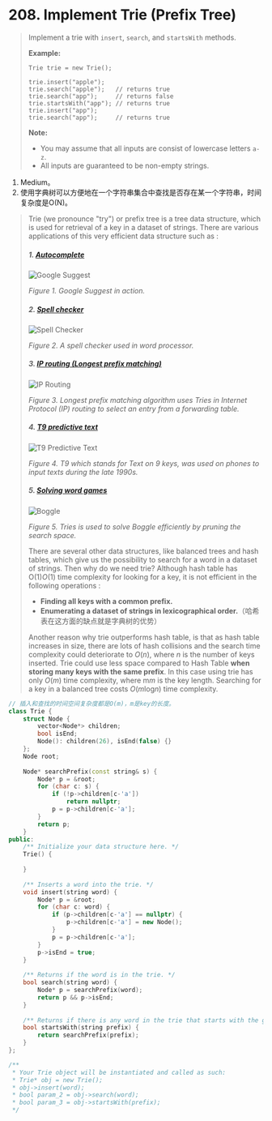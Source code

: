 # 208. Implement Trie (Prefix Tree)

> Implement a trie with `insert`, `search`, and `startsWith` methods.
>
> **Example:**
>
> ```
> Trie trie = new Trie();
> 
> trie.insert("apple");
> trie.search("apple");   // returns true
> trie.search("app");     // returns false
> trie.startsWith("app"); // returns true
> trie.insert("app");   
> trie.search("app");     // returns true
> ```
>
> **Note:**
>
> - You may assume that all inputs are consist of lowercase letters `a-z`.
> - All inputs are guaranteed to be non-empty strings.

1. Medium。
2. 使用字典树可以方便地在一个字符串集合中查找是否存在某一个字符串，时间复杂度是O(N)。

> Trie (we pronounce "try") or prefix tree is a tree data structure, which is used for retrieval of a key in a dataset of strings. There are various applications of this very efficient data structure such as :
>
> ##### 1. [Autocomplete](https://en.wikipedia.org/wiki/Autocomplete)
>
> ![Google Suggest](https://leetcode.com/media/original_images/208_GoogleSuggest.png)
>
> *Figure 1. Google Suggest in action.*
>
> ##### 2. [Spell checker](https://en.wikipedia.org/wiki/Spell_checker)
>
> ![Spell Checker](https://leetcode.com/media/original_images/208_SpellCheck.png)
>
> *Figure 2. A spell checker used in word processor.*
>
> ##### 3. [IP routing (Longest prefix matching)](https://en.wikipedia.org/wiki/Longest_prefix_match)
>
> ![IP Routing](https://leetcode.com/media/original_images/208_IPRouting.gif)
>
> *Figure 3. Longest prefix matching algorithm uses Tries in Internet Protocol (IP) routing to select an entry from a forwarding table.*
>
> ##### 4. [T9 predictive text](https://en.wikipedia.org/wiki/T9_(predictive_text))
>
> ![T9 Predictive Text](https://leetcode.com/media/original_images/208_T9.jpg)
>
> *Figure 4. T9 which stands for Text on 9 keys, was used on phones to input texts during the late 1990s.*
>
> ##### 5. [Solving word games](https://en.wikipedia.org/wiki/Boggle)
>
> ![Boggle](https://leetcode.com/media/original_images/208_Boggle.png)
>
> *Figure 5. Tries is used to solve Boggle efficiently by pruning the search space.*
>
> There are several other data structures, like balanced trees and hash tables, which give us the possibility to search for a word in a dataset of strings. Then why do we need trie? Although hash table has O(1)*O*(1) time complexity for looking for a key, it is not efficient in the following operations :
>
> - **Finding all keys with a common prefix.**
> - **Enumerating a dataset of strings in lexicographical order.**（哈希表在这方面的缺点就是字典树的优势）
>
> Another reason why trie outperforms hash table, is that as hash table increases in size, there are lots of hash collisions and the search time complexity could deteriorate to *O*(*n*), where *n* is the number of keys inserted. Trie could use less space compared to Hash Table **when storing many keys with the same prefix**. In this case using trie has only *O*(*m*) time complexity, where m*m* is the key length. Searching for a key in a balanced tree costs *O*(*m*log*n*) time complexity.

```cpp
// 插入和查找的时间空间复杂度都是O(m)，m是key的长度。
class Trie {
    struct Node {
        vector<Node*> children;
        bool isEnd;
        Node(): children(26), isEnd(false) {}
    };
    Node root;
    
    Node* searchPrefix(const string& s) {
        Node* p = &root;
        for (char c: s) {
            if (!p->children[c-'a'])
                return nullptr;
            p = p->children[c-'a'];
        }
        return p;
    }
public:
    /** Initialize your data structure here. */
    Trie() {
        
    }
    
    /** Inserts a word into the trie. */
    void insert(string word) {
        Node* p = &root;
        for (char c: word) {
            if (p->children[c-'a'] == nullptr) {
                p->children[c-'a'] = new Node();
            }
            p = p->children[c-'a'];
        }
        p->isEnd = true;
    }
    
    /** Returns if the word is in the trie. */
    bool search(string word) {
        Node* p = searchPrefix(word);
        return p && p->isEnd;
    }
    
    /** Returns if there is any word in the trie that starts with the given prefix. */
    bool startsWith(string prefix) {
        return searchPrefix(prefix);
    }
};

/**
 * Your Trie object will be instantiated and called as such:
 * Trie* obj = new Trie();
 * obj->insert(word);
 * bool param_2 = obj->search(word);
 * bool param_3 = obj->startsWith(prefix);
 */
```


